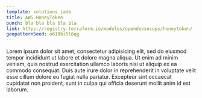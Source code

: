 ```yaml
---
template: solutions.jade
title: AWS HoneyToken
punch: bla bla bla bla bla
link: https://registry.terraform.io/modules/opendevsecops/honeytoken/
geopatternSeed: o619bi5l6qg
---
```


Lorem ipsum dolor sit amet, consectetur adipisicing elit, sed do eiusmod tempor incididunt ut labore et dolore magna aliqua. Ut enim ad minim veniam, quis nostrud exercitation ullamco laboris nisi ut aliquip ex ea commodo consequat. Duis aute irure dolor in reprehenderit in voluptate velit esse cillum dolore eu fugiat nulla pariatur. Excepteur sint occaecat cupidatat non proident, sunt in culpa qui officia deserunt mollit anim id est laborum.
